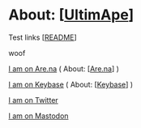 # About: [[UltimApe]]

Test links [[README]]

woof

[I am on Are.na](https://www.are.na/ultimape/woof) ( About: [[Are.na]] )

[I am on Keybase](https://keybase.pub/ultimape/woof/woof) ( About: [[Keybase]] )

[I am on Twitter](https://twitter.com/ultimape/)

[I am on Mastodon](https://mastodon.social/@ultimape)

[//begin]: # "Autogenerated link references for markdown compatibility"
[UltimApe]: ultimape.md "About: UltimApe"
[README]: ../../README.md "Garden"
[Are.na]: ../../websites/Are.na.md "About: Are.na"
[Keybase]: ../../websites/Keybase.md "About: Keybase"
[//end]: # "Autogenerated link references"